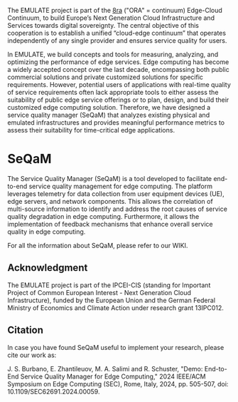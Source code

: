 

The EMULATE project is part of the [8ra](https://www.8ra.com/) ("ORA" = continuum) Edge-Cloud Continuum, to build Europe’s Next Generation Cloud Infrastructure and Services towards digital sovereignty. The central objective of this cooperation is to establish a unified “cloud-edge continuum” that operates independently of any single provider and ensures service quality for users.


In EMULATE, we build concepts and tools for measuring, analyzing, and optimizing the performance of edge services. Edge computing has become a widely accepted concept over the last decade, encompassing both public commercial solutions and private customized solutions for specific requirements. However, potential users of applications with real-time quality of service requirements often lack appropriate tools to either assess the suitability of public edge service offerings or to plan, design, and build their customized edge computing solution. Therefore, we have designed a service quality manager (SeQaM) that analyzes existing physical and emulated infrastructures and provides meaningful performance metrics to assess their suitability for time-critical edge applications. 


# SeQaM
The Service Quality Manager (SeQaM) is a tool developed to facilitate end-to-end service quality management for edge computing. The platform leverages telemetry for data collection from user equipment devices (UE), edge servers, and network components. This allows the correlation of multi-source information to identify and address the root causes of service quality degradation in edge computing. Furthermore, it allows the implementation of feedback mechanisms that enhance overall service quality in edge computing.

For all the information about SeQaM, please refer to our WIKI.

## Acknowledgment
The EMULATE project is part of the IPCEI-CIS (standing for Important Project of Common European Interest - Next Generation Cloud Infrastructure), funded by the European Union and the German Federal Ministry of Economics and Climate Action under research grant 13IPC012.

## Citation

In case you have found SeQaM useful to implement your research, please cite our work as:

J. S. Burbano, E. Zhantileuov, M. A. Salimi and R. Schuster, "Demo: End-to-End Service Quality Manager for Edge Computing," 2024 IEEE/ACM Symposium on Edge Computing (SEC), Rome, Italy, 2024, pp. 505-507, doi: 10.1109/SEC62691.2024.00059.

